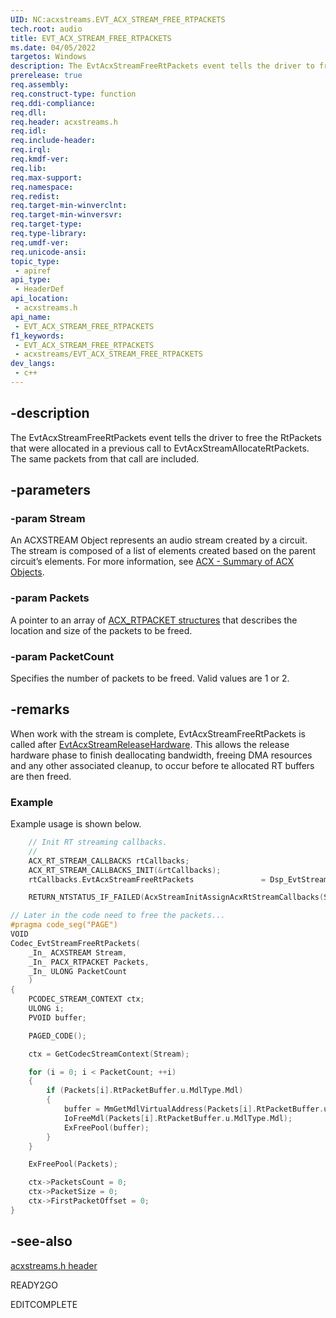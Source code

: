 ```yaml
---
UID: NC:acxstreams.EVT_ACX_STREAM_FREE_RTPACKETS
tech.root: audio
title: EVT_ACX_STREAM_FREE_RTPACKETS
ms.date: 04/05/2022
targetos: Windows
description: The EvtAcxStreamFreeRtPackets event tells the driver to free the RtPackets that were allocated in a previous call to EvtAcxStreamAllocateRtPackets.
prerelease: true
req.assembly: 
req.construct-type: function
req.ddi-compliance: 
req.dll: 
req.header: acxstreams.h
req.idl: 
req.include-header: 
req.irql: 
req.kmdf-ver: 
req.lib: 
req.max-support: 
req.namespace: 
req.redist: 
req.target-min-winverclnt: 
req.target-min-winversvr: 
req.target-type: 
req.type-library: 
req.umdf-ver: 
req.unicode-ansi: 
topic_type:
 - apiref
api_type:
 - HeaderDef
api_location:
 - acxstreams.h
api_name:
 - EVT_ACX_STREAM_FREE_RTPACKETS
f1_keywords:
 - EVT_ACX_STREAM_FREE_RTPACKETS
 - acxstreams/EVT_ACX_STREAM_FREE_RTPACKETS
dev_langs:
 - c++
---
```


## -description

The EvtAcxStreamFreeRtPackets event tells the driver to free the RtPackets that were allocated in a previous call to EvtAcxStreamAllocateRtPackets. The same packets from that call are included. 

## -parameters

### -param Stream

An ACXSTREAM Object represents an audio stream created by a circuit. The stream is composed of a list of elements created based on the parent circuit’s elements. For more information, see [ACX - Summary of ACX Objects](/windows-hardware/drivers/audio/acx-summary-of-objects).

### -param Packets

A pointer to an array of [ACX_RTPACKET structures](ns-acxstreams-acx_rtpacket.md) that describes the location and size of the packets to be freed.

### -param PacketCount

Specifies the number of packets to be freed. Valid values are 1 or 2.

## -remarks

When work with the stream is complete, EvtAcxStreamFreeRtPackets is called after [EvtAcxStreamReleaseHardware](nc-acxstreams-evt_acx_stream_release_hardware.md). This allows the release hardware phase to finish deallocating bandwidth, freeing DMA resources and any other associated cleanup, to occur before te allocated RT buffers are then freed.

### Example

Example usage is shown below.

```cpp
    // Init RT streaming callbacks.
    //
    ACX_RT_STREAM_CALLBACKS rtCallbacks;
    ACX_RT_STREAM_CALLBACKS_INIT(&rtCallbacks);
    rtCallbacks.EvtAcxStreamFreeRtPackets               = Dsp_EvtStreamFreeRtPackets;

    RETURN_NTSTATUS_IF_FAILED(AcxStreamInitAssignAcxRtStreamCallbacks(StreamInit, &rtCallbacks));

// Later in the code need to free the packets...
#pragma code_seg("PAGE")
VOID
Codec_EvtStreamFreeRtPackets(
    _In_ ACXSTREAM Stream,
    _In_ PACX_RTPACKET Packets,
    _In_ ULONG PacketCount
    )
{
    PCODEC_STREAM_CONTEXT ctx;
    ULONG i;
    PVOID buffer;

    PAGED_CODE();

    ctx = GetCodecStreamContext(Stream);

    for (i = 0; i < PacketCount; ++i)
    {
        if (Packets[i].RtPacketBuffer.u.MdlType.Mdl)
        {
            buffer = MmGetMdlVirtualAddress(Packets[i].RtPacketBuffer.u.MdlType.Mdl);
            IoFreeMdl(Packets[i].RtPacketBuffer.u.MdlType.Mdl);
            ExFreePool(buffer);
        }
    }

    ExFreePool(Packets);

    ctx->PacketsCount = 0;
    ctx->PacketSize = 0;
    ctx->FirstPacketOffset = 0;
}
```

## -see-also

[acxstreams.h header](index.md)

READY2GO

EDITCOMPLETE
